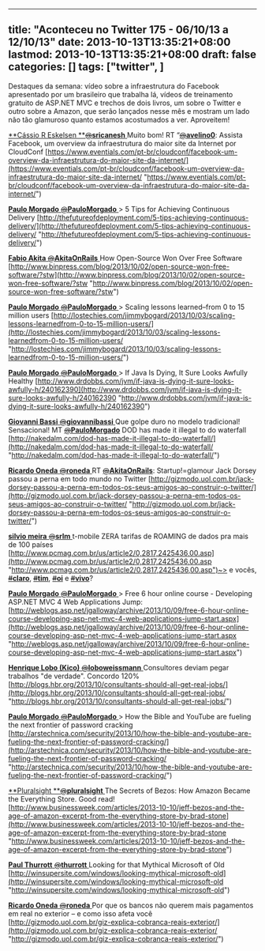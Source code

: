 
---
title: "Aconteceu no Twitter 175 - 06/10/13 a 12/10/13"
date: 2013-10-13T13:35:21+08:00
lastmod: 2013-10-13T13:35:21+08:00
draft: false
categories: []
tags: ["twitter", ]
---


Destaques da semana: vídeo sobre a infraestrutura do Facebook apresentado por um brasileiro que trabalha lá, vídeos de treinamento gratuito de ASP.NET MVC e trechos de dois livros, um sobre o Twitter e outro sobre a Amazon, que serão lançados nesse mês e mostram um lado não tão glamuroso quanto estamos acostumados a ver. Aproveitem!

[**Cássio R Eskelsen **‏<s>@</s>**sricanesh** ](https://twitter.com/sricanesh) Muito bom! RT “[<s>@</s>**avelino0**](https://twitter.com/avelino0): Assista Facebook, um overview da infraestrutura do maior site da Internet por CloudConf [https://www.eventials.com/pt-br/cloudconf/facebook-um-overview-da-infraestrutura-do-maior-site-da-internet/](https://www.eventials.com/pt-br/cloudconf/facebook-um-overview-da-infraestrutura-do-maior-site-da-internet/ "https://www.eventials.com/pt-br/cloudconf/facebook-um-overview-da-infraestrutura-do-maior-site-da-internet/")   

[**Paulo Morgado** ‏<s>@</s>**PauloMorgado** ](https://twitter.com/PauloMorgado) > 5 Tips for Achieving Continuous Delivery [http://thefutureofdeployment.com/5-tips-achieving-continuous-delivery/](http://thefutureofdeployment.com/5-tips-achieving-continuous-delivery/ "http://thefutureofdeployment.com/5-tips-achieving-continuous-delivery/")   

[**Fabio Akita** ‏<s>@</s>**AkitaOnRails** ](https://twitter.com/AkitaOnRails) How Open-Source Won Over Free Software [http://www.binpress.com/blog/2013/10/02/open-source-won-free-software/?stw](http://www.binpress.com/blog/2013/10/02/open-source-won-free-software/?stw "http://www.binpress.com/blog/2013/10/02/open-source-won-free-software/?stw")   

[**Paulo Morgado** ‏<s>@</s>**PauloMorgado** ](https://twitter.com/PauloMorgado) > Scaling lessons learned–from 0 to 15 million users [http://lostechies.com/jimmybogard/2013/10/03/scaling-lessons-learnedfrom-0-to-15-million-users/](http://lostechies.com/jimmybogard/2013/10/03/scaling-lessons-learnedfrom-0-to-15-million-users/ "http://lostechies.com/jimmybogard/2013/10/03/scaling-lessons-learnedfrom-0-to-15-million-users/")   

[**Paulo Morgado** ‏<s>@</s>**PauloMorgado** ](https://twitter.com/PauloMorgado) > If Java Is Dying, It Sure Looks Awfully Healthy [http://www.drdobbs.com/jvm/if-java-is-dying-it-sure-looks-awfully-h/240162390](http://www.drdobbs.com/jvm/if-java-is-dying-it-sure-looks-awfully-h/240162390 "http://www.drdobbs.com/jvm/if-java-is-dying-it-sure-looks-awfully-h/240162390")   

[**Giovanni Bassi** ‏<s>@</s>**giovannibassi** ](https://twitter.com/giovannibassi) Que golpe duro no modelo tradicional! Sensacional! MT [<s>@</s>**PauloMorgado**](https://twitter.com/PauloMorgado) DOD has made it illegal to do waterfall [http://nakedalm.com/dod-has-made-it-illegal-to-do-waterfall/](http://nakedalm.com/dod-has-made-it-illegal-to-do-waterfall/ "http://nakedalm.com/dod-has-made-it-illegal-to-do-waterfall/")   

[**Ricardo Oneda** ‏<s>@</s>**roneda** ](https://twitter.com/roneda) RT [<s>@</s>**AkitaOnRails**](https://twitter.com/AkitaOnRails): Startup!=glamour Jack Dorsey passou a perna em todo mundo no Twitter [http://gizmodo.uol.com.br/jack-dorsey-passou-a-perna-em-todos-os-seus-amigos-ao-construir-o-twitter/](http://gizmodo.uol.com.br/jack-dorsey-passou-a-perna-em-todos-os-seus-amigos-ao-construir-o-twitter/ "http://gizmodo.uol.com.br/jack-dorsey-passou-a-perna-em-todos-os-seus-amigos-ao-construir-o-twitter/")   

[**silvio meira** ‏<s>@</s>**srlm** ](https://twitter.com/srlm) t-mobile ZERA tarifas de ROAMING de dados pra mais de 100 países [http://www.pcmag.com.br/us/article2/0,2817,2425436,00.asp](http://www.pcmag.com.br/us/article2/0,2817,2425436,00.asp "http://www.pcmag.com.br/us/article2/0,2817,2425436,00.asp")~> e vocês, [<s>#</s>**claro**](https://twitter.com/search?q=%23claro&src=hash), [<s>#</s>**tim**](https://twitter.com/search?q=%23tim&src=hash), [<s>#</s>**oi**](https://twitter.com/search?q=%23oi&src=hash) e [<s>#</s>**vivo**](https://twitter.com/search?q=%23vivo&src=hash)?   

[**Paulo Morgado** ‏<s>@</s>**PauloMorgado** ](https://twitter.com/PauloMorgado) > Free 6 hour online course - Developing ASP.NET MVC 4 Web Applications Jump: [http://weblogs.asp.net/jgalloway/archive/2013/10/09/free-6-hour-online-course-developing-asp-net-mvc-4-web-applications-jump-start.aspx](http://weblogs.asp.net/jgalloway/archive/2013/10/09/free-6-hour-online-course-developing-asp-net-mvc-4-web-applications-jump-start.aspx "http://weblogs.asp.net/jgalloway/archive/2013/10/09/free-6-hour-online-course-developing-asp-net-mvc-4-web-applications-jump-start.aspx")   

[**Henrique Lobo (Kico)** ‏<s>@</s>**loboweissmann** ](https://twitter.com/loboweissmann) Consultores deviam pegar trabalhos "de verdade". Concordo 120% [http://blogs.hbr.org/2013/10/consultants-should-all-get-real-jobs/](http://blogs.hbr.org/2013/10/consultants-should-all-get-real-jobs/ "http://blogs.hbr.org/2013/10/consultants-should-all-get-real-jobs/")   

[**Paulo Morgado** ‏<s>@</s>**PauloMorgado** ](https://twitter.com/PauloMorgado) > How the Bible and YouTube are fueling the next frontier of password cracking [http://arstechnica.com/security/2013/10/how-the-bible-and-youtube-are-fueling-the-next-frontier-of-password-cracking/](http://arstechnica.com/security/2013/10/how-the-bible-and-youtube-are-fueling-the-next-frontier-of-password-cracking/ "http://arstechnica.com/security/2013/10/how-the-bible-and-youtube-are-fueling-the-next-frontier-of-password-cracking/")   

[**Pluralsight **‏<s>@</s>**pluralsight** ](https://twitter.com/pluralsight) The Secrets of Bezos: How Amazon Became the Everything Store. Good read! [http://www.businessweek.com/articles/2013-10-10/jeff-bezos-and-the-age-of-amazon-excerpt-from-the-everything-store-by-brad-stone](http://www.businessweek.com/articles/2013-10-10/jeff-bezos-and-the-age-of-amazon-excerpt-from-the-everything-store-by-brad-stone "http://www.businessweek.com/articles/2013-10-10/jeff-bezos-and-the-age-of-amazon-excerpt-from-the-everything-store-by-brad-stone")   

[**Paul Thurrott** ‏<s>@</s>**thurrott** ](https://twitter.com/thurrott) Looking for that Mythical Microsoft of Old [http://winsupersite.com/windows/looking-mythical-microsoft-old](http://winsupersite.com/windows/looking-mythical-microsoft-old "http://winsupersite.com/windows/looking-mythical-microsoft-old")   

[**Ricardo Oneda** ‏<s>@</s>**roneda** ](https://twitter.com/roneda) Por que os bancos não querem mais pagamentos em real no exterior – e como isso afeta você [http://gizmodo.uol.com.br/giz-explica-cobranca-reais-exterior/](http://gizmodo.uol.com.br/giz-explica-cobranca-reais-exterior/ "http://gizmodo.uol.com.br/giz-explica-cobranca-reais-exterior/")

